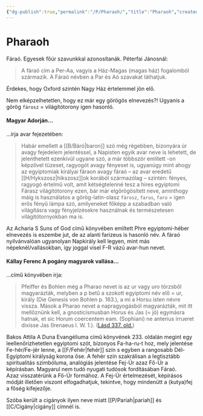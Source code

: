 ```yaml
---
{"dg-publish":true,"permalink":"/P/Pharaoh/","title":"Pharaoh","created":"2024-04-20T13:47","updated":"2024-10-25T23:46"}
---
```



# Pharaoh

Fáraó. Egyesek főúr szavunkkal azonosítanák. Péterfai Jánosnál:  
> A fáraó cím a Per-Aa, vagyis a Ház-Magas (magas ház) fogalomból származik. A Fáraó névben a Par és Aó szavakat láthatjuk.  

Érdekes, hogy Oxford szintén Nagy Ház értelemmel jön elő.  

Nem elképzelhetetlen, hogy ez már egy görögös elnevezés?! Ugyanis a görög `fárosz` = világítótorony igen hasonló.  

#### Magyar Adorján...

...írja avar fejezetében:  
> Habár emellett a [[B/Báró\|baron]] szó még régebben, bizonyára úr avagy fejedelem jelentéssel, a Napisten egyik avar neve is lehetett, de jelenthetett ezenkívül ugyane szó, a már többször említett -on képzővel tüzeset, ragyogót avagy fényeset is, ugyanúgy mint ahogy az egyiptomiak királyai fáraon avagy fáraó – az avar eredetű [[H/Hykszosz\|hikszosz]]ok korából származólag – szintén: fényes, ragyogó értelmű volt, amit kétségtelenné tesz a hires egyiptomi Fárasz világítótorony ezen, bár már elgörögösített neve, aminthogy máig is használatos a görög-latin-olasz `fárosz`, `farus`, `faro` = igen erős fényű lámpa szó, amilyeneket főképp a szabadban való világításra vagy fényjelzésekre használnak és természetesen világitótornyokban ma is.  

Az Acharia S Suns of God című könyvében említett Phre egyiptomi-héber elnevezés is eszembe jut, de az alanti farizeus is hasonló név. A fáraó nyilvánvalóan ugyanolyan Napkirály kell legyen, mint más népeknél/vallásokban, így joggal visel F-R vázú avar-hun nevet.  

#### Kállay Ferenc A pogány magyarok vallása...

...című könyvében írja:
> Pfeiffer és Bohlen még a Pharao nevet is az ur vagy uro törzsből magyarázták, melyben a p betű a szokott egyiptomi név elő = ur, király (Die Genesis von Bohlen p. 163.), a mi a Horsu isten névre vissza. Mások a Pharao nevet a napragyogásból magyarázták, mit itt mellőznünk kell, a gnosticismusban Horus és Jas (= jó) egymásra hatnak, et sic Horum coercentem eam. (Sophiani) ne anterius irrueret dixisse Jas (Irenaeus l. W. 1.). ([Lásd 337. old.](zotero://open-pdf/library/items/DFI47XPY?page=337&annotation=9XHZCVJK))

Bakos Attila A Duna Evangéliuma című könyvének 233. oldalán megint egy leellenőrizhetetlen egyiptomi szót, bizonyos Fa-ha-ru-t hoz, mely jelentése Fe-hér/Fe-jér lenne, a [[F/Fehér\|fehér]] szín s egyben a rangosabb Dél-Egyiptomi királyság korona őse. A fehér szín szakrálisan a legtisztább spiritualitás szimbóluma, analógiás jelentése Fej-Úr azaz Fő-Úr a képírásban. Magyarul nem tudó nyugati tudósok fordításában Fáraó.  
Azaz visszatérünk a Fő-Úr formához. A Fej-Úr értelmezését, képírásos módját illetően viszont elfogadhatjuk, tekintve, hogy mindenütt a (kutya)fej a főség kifejezője.  

Szóba került a cigányok ilyen neve miatt [[P/Pariah\|pariah]] és [[C/Cigány\|cigány]] címnél is.  